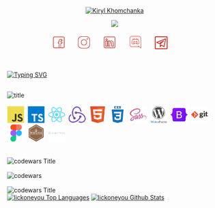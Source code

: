   <p align="center">
  <a href="https://github.com/lickoneyou">
    <img src="https://readme-typing-svg.demolab.com?font=Tillana&size=30&duration=1&color=CF3229&center=true&repeat=false&width=435&lines=Kiryl+Khomchanka" alt="Kiryl Khomchanka" /></a>
</p>
<p align="center">
  <a href="https://github.com/lickoneyou">
    <img src="https://readme-typing-svg.demolab.com?font=Tillana&pause=1000&color=CF3229&center=true&width=435&lines=Front-end+web+developer;Nice+to+meet+you" /></a>
</p>

<!-- Social icons section -->
<p align="center">
  <a href="https://www.facebook.com/richard.durex.5"><img width="32px" alt="FB" title="FB" src="./img/icons8-facebook-50.png"/></a>
  &#8287;&#8287;&#8287;&#8287;&#8287;
  <a href="https://www.instagram.com/dick_durex/"><img width="32px" alt="Instagram" title="Instagram" src="./img/icons8-instagram-50.png"/></a>
  &#8287;&#8287;&#8287;&#8287;&#8287;
  <a href="" alt="IN" title="IN"><img width="32px" src="./img/icons8-linkedin-50.png"/></a>
  &#8287;&#8287;&#8287;&#8287;&#8287;
  <a href="https://discord.gg/lickoneyou#1156"><img width="35px" alt="Discord" title="Discord" src="./img/icons8-discord-80.png"></a>
  &#8287;&#8287;&#8287;&#8287;&#8287;
  <a href="https://t.me/GoodFellaOnWeek"><img width="30px" alt="Telegram" title="Telegram" src="./img/icons8-telegram-50.png"/></a>
  &#8287;&#8287;&#8287;&#8287;&#8287;
<br/> <br/> <br/>

<a href="https://lickoneyou.github.io/CV/cv/build/#"><img src="https://readme-typing-svg.demolab.com?font=Fira+Code&duration=0.1&color=CF3229&multiline=true&repeat=false&width=435&lines=MY+PROFILE+(click)" alt="Typing SVG" /></a>
<br/> <br/>

  <div>
  <img src="https://readme-typing-svg.demolab.com?font=Tillana&size=30&duration=1&color=CF3229&repeat=false&width=450&lines=Languages+%2F+Frameworks+%2F+Tools" alt="title" />
    <br/> <br/>
    </div>
  <div>
    <img src="https://github.com/devicons/devicon/blob/master/icons/javascript/javascript-original.svg" title="JavaScript" alt="JavaScript" width="40" height="40"/>&nbsp;
    <img src="https://raw.githubusercontent.com/devicons/devicon/1119b9f84c0290e0f0b38982099a2bd027a48bf1/icons/typescript/typescript-original.svg" title="ts" **alt="ts" width="40" height="40"/>&nbsp;
    <img src="https://raw.githubusercontent.com/devicons/devicon/1119b9f84c0290e0f0b38982099a2bd027a48bf1/icons/react/react-original.svg" title="React" **alt="React" width="40" height="40"/>&nbsp;
    <img src="https://raw.githubusercontent.com/devicons/devicon/1119b9f84c0290e0f0b38982099a2bd027a48bf1/icons/redux/redux-original.svg" title="redux" **alt="redux" width="40" height="40"/>&nbsp;
    <img src="https://github.com/devicons/devicon/blob/master/icons/html5/html5-original.svg" title="HTML5" alt="HTML" width="40" height="40"/>&nbsp;
  <img src="https://github.com/devicons/devicon/blob/master/icons/css3/css3-plain-wordmark.svg"  title="CSS3" alt="CSS" width="40" height="40"/>&nbsp;
    <img src="https://raw.githubusercontent.com/devicons/devicon/1119b9f84c0290e0f0b38982099a2bd027a48bf1/icons/sass/sass-original.svg" title="SASS"  alt="SASS" width="40" height="40"/>&nbsp;
    <img src="https://raw.githubusercontent.com/devicons/devicon/1119b9f84c0290e0f0b38982099a2bd027a48bf1/icons/wordpress/wordpress-original.svg" title="wordpress" **alt="wordpress" width="40" height="40"/>&nbsp;
    <img src="https://raw.githubusercontent.com/devicons/devicon/1119b9f84c0290e0f0b38982099a2bd027a48bf1/icons/bootstrap/bootstrap-original.svg" title="bootstrap" alt="bootstrap" width="40" height="40"/>&nbsp;
    <img src="https://github.com/devicons/devicon/blob/master/icons/git/git-original-wordmark.svg" title="Git" **alt="Git" width="40" height="40"/>&nbsp;
    <img src="https://raw.githubusercontent.com/devicons/devicon/1119b9f84c0290e0f0b38982099a2bd027a48bf1/icons/figma/figma-original.svg" title="Figma" alt="Figma" width="40" height="40"/>&nbsp;
  <img src="https://raw.githubusercontent.com/devicons/devicon/1119b9f84c0290e0f0b38982099a2bd027a48bf1/icons/mocha/mocha-plain.svg" title="mocha" alt="mocha" width="40" height="40"/>&nbsp;
    <img src="https://raw.githubusercontent.com/devicons/devicon/1119b9f84c0290e0f0b38982099a2bd027a48bf1/icons/electron/electron-original-wordmark.svg" title="electron" **alt="electron" width="40" height="40"/>&nbsp;
</div>
<br/> <br/>
<div>
  <img src="https://readme-typing-svg.demolab.com?font=Tillana&size=30&duration=1&color=CF3229&repeat=false&width=450&lines=CodeWars+score" alt="codewars Title" />
    </div>
    <br/>
<img src="https://www.codewars.com/users/lickoneyou/badges/large" alt="codewars" />
<br/><br/>

<img src="https://readme-typing-svg.demolab.com?font=Tillana&size=30&duration=1&color=CF3229&repeat=false&width=450&lines=GitHub+Profile+Stats" alt="codewars Title" />
    </div>
<div> 
  <a href="https://github.com/anuraghazra/github-readme-stats"><img alt="lickoneyou Top Languages" src="https://github-readme-stats.vercel.app/api/top-langs/?username=lickoneyou&langs_count=8&layout=compact&theme=react&hide_border=true&bg_color=1F222E&title_color=CF3229&icon_color=F8D866&hide=Jupyter%20Notebook,Roff" height="192px"/></a>
  <a href="https://github.com/anuraghazra/github-readme-stats"><img alt="lickoneyou Github Stats" src="https://github-readme-stats.vercel.app/api/?username=lickoneyou&show_icons=true&include_all_commits=true&count_private=true&theme=react&hide_border=true&bg_color=1F222E&title_color=CF3229&icon_color=CF3229" height="192px"/></a>
  <br/>
</div>
  
  
